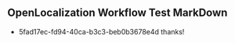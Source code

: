 ## OpenLocalization Workflow Test MarkDown
* 5fad17ec-fd94-40ca-b3c3-beb0b3678e4d 
thanks!<!--HONumber=Mar16_HO3-->
